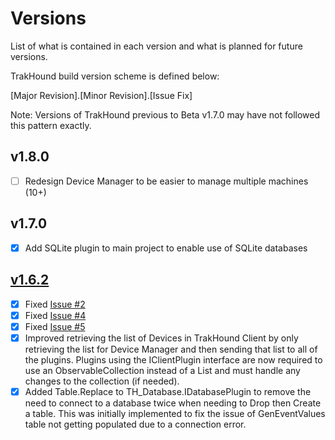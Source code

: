 # Versions
List of what is contained in each version and what is planned for future versions.

TrakHound build version scheme is defined below:

[Major Revision].[Minor Revision].[Issue Fix]

Note: Versions of TrakHound previous to Beta v1.7.0 may have not followed this pattern exactly.

## v1.8.0
- [ ] Redesign Device Manager to be easier to manage multiple machines (10+)

## v1.7.0
- [x] Add SQLite plugin to main project to enable use of SQLite databases

## [v1.6.2](../../../TrakHound/releases/tag/v1.6.2-beta)
- [x] Fixed [Issue #2](../../../TrakHound/issues/2)
- [x] Fixed [Issue #4](../../../TrakHound/issues/4)
- [x] Fixed [Issue #5](../../../TrakHound/issues/5)
- [x] Improved retrieving the list of Devices in TrakHound Client by only retrieving the list for Device Manager and then sending that list to all of the plugins. Plugins using the IClientPlugin interface are now required to use an ObservableCollection instead of a List and must handle any changes to the collection (if needed).
- [x] Added Table.Replace to TH_Database.IDatabasePlugin to remove the need to connect to a database twice when needing to Drop then Create a table. This was initially implemented to fix the issue of GenEventValues table not getting populated due to a connection error.
